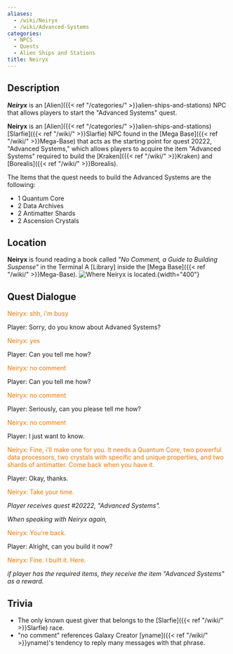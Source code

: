```yaml
---
aliases:
  - /wiki/Neiryx
  - /wiki/Advanced-Systems
categories:
  - NPCS
  - Quests
  - Alien Ships and Stations
title: Neiryx
---
```


## Description

**_Neiryx_** is an [Alien]({{< ref "/categories/" >}}alien-ships-and-stations) NPC that allows players to start the "Advanced Systems" quest.

**Neiryx** is an [Alien]({{< ref "/categories/" >}}alien-ships-and-stations) [Slarfie]({{< ref "/wiki/" >}}Slarfie) NPC found in the [Mega Base]({{< ref "/wiki/" >}}Mega-Base) that acts as the starting point for quest 20222, "Advanced Systems," which allows players to acquire the item "Advanced Systems" required to build the [Kraken]({{< ref "/wiki/" >}}Kraken) and [Borealis]({{< ref "/wiki/" >}}Borealis).

The Items that the quest needs to build the Advanced Systems are the following:

- 1 Quantum Core
- 2 Data Archives
- 2 Antimatter Shards
- 2 Ascension Crystals

## Location

**Neiryx** is found reading a book called _"No Comment, a Guide to Building Suspense"_ in the Terminal A [Library] inside the [Mega Base]({{< ref "/wiki/" >}}Mega-Base). ![Where Neiryx is
located.](Advancedsystems1.png "Where Neiryx is located."){width="400"}

## Quest Dialogue

<span style="color:#ee7600">Neiryx: shh, i'm busy</span>

Player: Sorry, do you know about Advaned Systems?

<span style="color:#ee7600">Neiryx: yes</span>

Player: Can you tell me how?

<span style="color:#ee7600">Neiryx: no comment</span>

Player: Can you tell me how?

<span style="color:#ee7600">Neiryx: no comment</span>

Player: Seriously, can you please tell me how?

<span style="color:#ee7600">Neiryx: no comment</span>

Player: I just want to know.

<span style="color:#ee7600">Neiryx: Fine, i'll make one for you. It needs a Quantum Core, two powerful data processors, two crystals with specific and unique properties, and two shards of antimatter. Come back when you have it.</span>

Player: Okay, thanks.

<span style="color:#ee7600">Neiryx: Take your time.</span>

_Player receives quest #20222, "Advanced Systems"._

_When speaking with Neiryx again,_

<span style="color:#ee7600">Neiryx: You're back.</span>

Player: Alright, can you build it now?

<span style="color:#ee7600">Neiryx: Fine. I built it. Here.</span>

_if player has the required items, they receive the item "Advanced Systems" as a reward._

## Trivia

- The only known quest giver that belongs to the [Slarfie]({{< ref "/wiki/" >}}Slarfie) race.
- "no comment" references Galaxy Creator [yname]({{< ref "/wiki/" >}}yname)'s tendency to reply many messages with that phrase.
